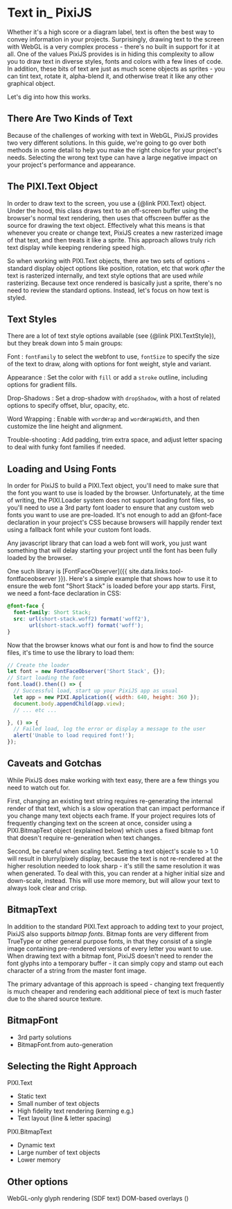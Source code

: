 # Text in_ PixiJS

Whether it's a high score or a diagram label, text is often the best way to convey information in your projects.  Surprisingly, drawing text to the screen with WebGL is a very complex process - there's no built in support for it at all.  One of the values PixiJS provides is in hiding this complexity to allow you to draw text in diverse styles, fonts and colors with a few lines of code.  In addition, these bits of text are just as much scene objects as sprites - you can tint text, rotate it, alpha-blend it, and otherwise treat it like any other graphical object.

Let's dig into how this works.

## There Are Two Kinds of Text

Because of the challenges of working with text in WebGL, PixiJS provides two very different solutions.  In this guide, we're going to go over both methods in some detail to help you make the right choice for your project's needs.  Selecting the wrong text type can have a large negative impact on your project's performance and appearance.

## The PIXI.Text Object

In order to draw text to the screen, you use a {@link PIXI.Text} object.  Under the hood, this class draws text to an off-screen buffer using the browser's normal text rendering, then uses that offscreen buffer as the source for drawing the text object.  Effectively what this means is that whenever you create or change text, PixiJS creates a new rasterized image of that text, and then treats it like a sprite.  This approach allows truly rich text display while keeping rendering speed high.

So when working with PIXI.Text objects, there are two sets of options - standard display object options like position, rotation, etc that work *after* the text is rasterized internally, and text style options that are used *while* rasterizing.  Because text once rendered is basically just a sprite, there's no need to review the standard options.  Instead, let's focus on how text is styled.

## Text Styles

There are a lot of text style options available (see {@link PIXI.TextStyle}), but they break down into 5 main groups:

Font
: `fontFamily` to select the webfont to use, `fontSize` to specify the size of the text to draw, along with options for font weight, style and variant.

Appearance
: Set the color with `fill` or add a `stroke` outline, including options for gradient fills.

Drop-Shadows
: Set a drop-shadow with `dropShadow`, with a host of related options to specify offset, blur, opacity, etc.

Word Wrapping
: Enable with `wordWrap` and `wordWrapWidth`, and then customize the line height and alignment.

Trouble-shooting
: Add padding, trim extra space, and adjust letter spacing to deal with funky font families if needed.

## Loading and Using Fonts

In order for PixiJS to build a PIXI.Text object, you'll need to make sure that the font you want to use is loaded by the browser.  Unfortunately, at the time of writing, the PIXI.Loader system does not support loading font files, so you'll need to use a 3rd party font loader to ensure that any custom web fonts you want to use are pre-loaded.  It's not enough to add an @font-face declaration in your project's CSS because browsers will happily render text using a fallback font while your custom font loads.

Any javascript library that can load a web font will work, you just want something that will delay starting your project until the font has been fully loaded by the browser.

One such library is [FontFaceObserver]({{ site.data.links.tool-fontfaceobserver }}).  Here's a simple example that shows how to use it to ensure the web font "Short Stack" is loaded before your app starts.  First, we need a font-face declaration in CSS:

```css
@font-face {
  font-family: Short Stack;
  src: url(short-stack.woff2) format('woff2'),
       url(short-stack.woff) format('woff');
}
```

Now that the browser knows what our font is and how to find the source files, it's time to use the library to load them:

```javascript
// Create the loader
let font = new FontFaceObserver('Short Stack', {});
// Start loading the font
font.load().then(() => {
  // Successful load, start up your PixiJS app as usual
  let app = new PIXI.Application({ width: 640, height: 360 });
  document.body.appendChild(app.view);
  // ... etc ...

}, () => {
  // Failed load, log the error or display a message to the user
  alert('Unable to load required font!');
});
```

## Caveats and Gotchas

While PixiJS does make working with text easy, there are a few things you need to watch out for.  

First, changing an existing text string requires re-generating the internal render of that text, which is a slow operation that can impact performance if you change many text objects each frame.  If your project requires lots of frequently changing text on the screen at once, consider using a PIXI.BitmapText object (explained below) which uses a fixed bitmap font that doesn't require re-generation when text changes.

Second, be careful when scaling text.  Setting a text object's scale to > 1.0 will result in blurry/pixely display, because the text is not re-rendered at the higher resolution needed to look sharp - it's still the same resolution it was when generated.  To deal with this, you can render at a higher initial size and down-scale, instead.  This will use more memory, but will allow your text to always look clear and crisp.

## BitmapText

In addition to the standard PIXI.Text approach to adding text to your project, PixiJS also supports *bitmap fonts*.  Bitmap fonts are very different from TrueType or other general purpose fonts, in that they consist of a single image containing pre-rendered versions of every letter you want to use.  When drawing text with a bitmap font, PixiJS doesn't need to render the font glyphs into a temporary buffer - it can simply copy and stamp out each character of a string from the master font image.

The primary advantage of this approach is speed - changing text frequently is much cheaper and rendering each additional piece of text is much faster due to the shared source texture.

## BitmapFont

- 3rd party solutions
- BitmapFont.from auto-generation

## Selecting the Right Approach

PIXI.Text
- Static text
- Small number of text objects
- High fidelity text rendering (kerning e.g.)
- Text layout (line & letter spacing)

PIXI.BitmapText
- Dynamic text
- Large number of text objects
- Lower memory

## Other options

WebGL-only glyph rendering (SDF text)
DOM-based overlays ()